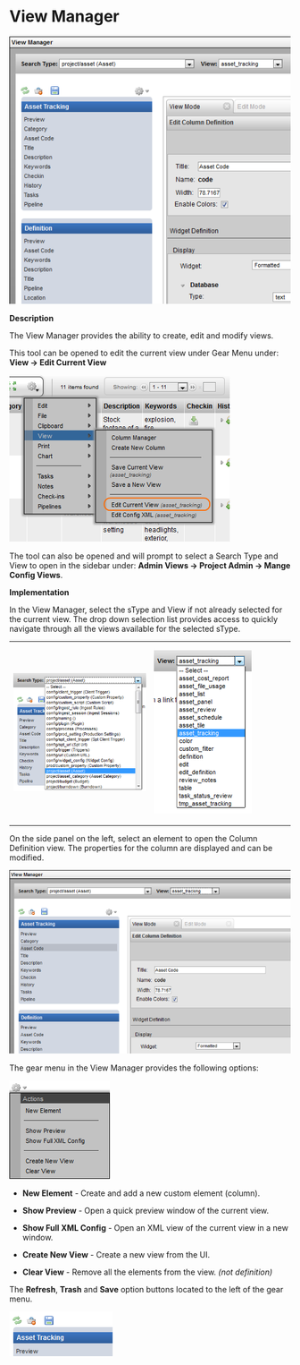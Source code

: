 # View Manager

![image](media/1_view_manager_overview.png)

**Description**

The View Manager provides the ability to create, edit and modify views.

This tool can be opened to edit the current view under Gear Menu under:
**View → Edit Current View**

![image](media/2_view_manager_gear_menu.png)

The tool can also be opened and will prompt to select a Search Type and
View to open in the sidebar under: **Admin Views → Project Admin →
Mange Config Views**.

**Implementation**

In the View Manager, select the sType and View if not already selected
for the current view. The drop down selection list provides access to
quickly navigate through all the views available for the selected sType.

<table>
<colgroup>
<col width="50%" />
<col width="50%" />
</colgroup>
<tbody>
<tr class="odd">
<td><p><img src="media/3_view_manager_search_type_menu.png" alt="image" /></p></td>
<td><p><img src="media/4_view_manager_view_menu.png" alt="image" /></p></td>
</tr>
</tbody>
</table>

On the side panel on the left, select an element to open the Column
Definition view. The properties for the column are displayed and can be
modified.

![image](media/5_view_manager_column_definition.png)

The gear menu in the View Manager provides the following options:

![image](media/6_view_manager_mini_gear_menu.png)

-   **New Element** - Create and add a new custom element (column).

-   **Show Preview** - Open a quick preview window of the current view.

-   **Show Full XML Config** - Open an XML view of the current view in a new window.

-   **Create New View** - Create a new view from the UI.

-   **Clear View** - Remove all the elements from the view. *(not definition)*

The **Refresh**, **Trash** and **Save** option buttons located to the left of
the gear menu.

![image](media/7_view_manager_refresh_save.png)

